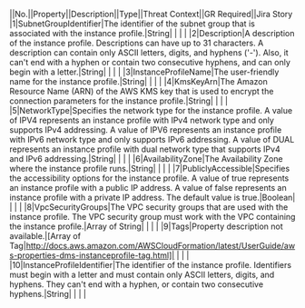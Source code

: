 ||No.||Property||Description||Type||Threat Context||GR Required||Jira Story
|1|SubnetGroupIdentifier|The identifier of the subnet group that is associated with the instance profile.|String| | | |
|2|Description|A description of the instance profile. Descriptions can have up to 31 characters.  A description can contain only ASCII letters, digits, and hyphens ('-'). Also, it can't  end with a hyphen or contain two consecutive hyphens, and can only begin with a letter.|String| | | |
|3|InstanceProfileName|The user-friendly name for the instance profile.|String| | | |
|4|KmsKeyArn|The Amazon Resource Name (ARN) of the AWS KMS key that is used to encrypt  the connection parameters for the instance profile.|String| | | |
|5|NetworkType|Specifies the network type for the instance profile. A value of IPV4  represents an instance profile with IPv4 network type and only supports IPv4 addressing.  A value of IPV6 represents an instance profile with IPv6 network type  and only supports IPv6 addressing. A value of DUAL represents an instance  profile with dual network type that supports IPv4 and IPv6 addressing.|String| | | |
|6|AvailabilityZone|The Availability Zone where the instance profile runs.|String| | | |
|7|PubliclyAccessible|Specifies the accessibility options for the instance profile. A value of true represents an instance profile with a public IP address. A value of false represents an instance profile with a private IP address. The default value is true.|Boolean| | | |
|8|VpcSecurityGroups|The VPC security groups that are used with the instance profile.  The VPC security group must work with the VPC containing the instance profile.|Array of String| | | |
|9|Tags|Property description not available.|[Array of Tag|http://docs.aws.amazon.com/AWSCloudFormation/latest/UserGuide/aws-properties-dms-instanceprofile-tag.html]| | | |
|10|InstanceProfileIdentifier|The identifier of the instance profile. Identifiers must begin with a letter  and must contain only ASCII letters, digits, and hyphens. They can't end with  a hyphen, or contain two consecutive hyphens.|String| | | |
